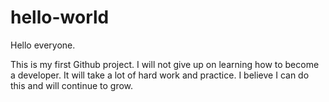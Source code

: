 # hello-world

Hello everyone.

This is my first Github project. I will not give up on learning how to become a developer.
It will take a lot of hard work and practice. I believe I can do this and will continue to grow.
